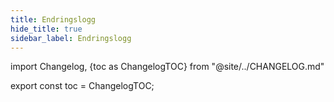 ```yaml
---
title: Endringslogg
hide_title: true
sidebar_label: Endringslogg
---
```


import Changelog, {toc as ChangelogTOC} from "@site/../CHANGELOG.md"

<Changelog />

export const toc = ChangelogTOC;
